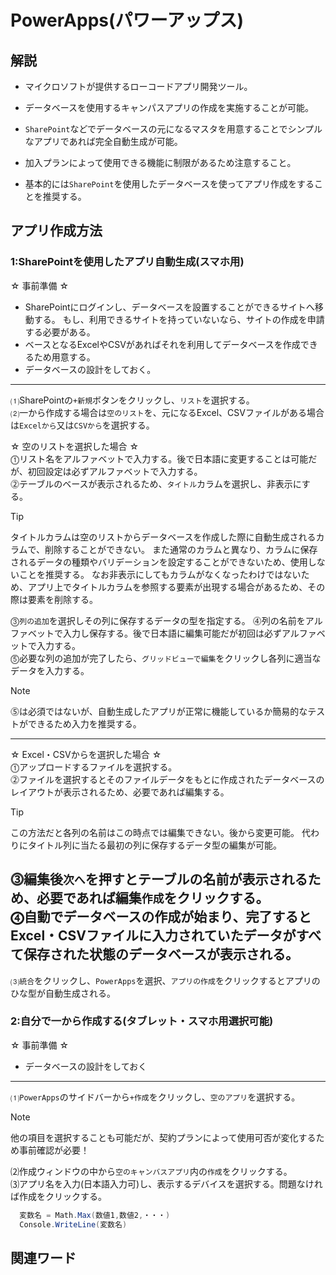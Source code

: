 # PowerApps(パワーアップス)  

## 解説  
* マイクロソフトが提供するローコードアプリ開発ツール。    
  
* データベースを使用するキャンパスアプリの作成を実施することが可能。
    
* `SharePoint`などでデータベースの元になるマスタを用意することでシンプルなアプリであれば完全自動生成が可能。

* 加入プランによって使用できる機能に制限があるため注意すること。

* 基本的には`SharePoint`を使用したデータベースを使ってアプリ作成をすることを推奨する。
  
## アプリ作成方法  

### 1:SharePointを使用したアプリ自動生成(スマホ用)  
☆ 事前準備 ☆  
* SharePointにログインし、データベースを設置することができるサイトへ移動する。
  もし、利用できるサイトを持っていないなら、サイトの作成を申請する必要がある。
* ベースとなるExcelやCSVがあればそれを利用してデータベースを作成できるため用意する。
* データベースの設計をしておく。  
---
⑴SharePointの`+新規`ボタンをクリックし、`リスト`を選択する。  
⑵一から作成する場合は`空のリスト`を、元になるExcel、CSVファイルがある場合は`Excelから`又は`CSVから`を選択する。  
  
☆ 空のリストを選択した場合 ☆  
⓵リスト名をアルファベットで入力する。後で日本語に変更することは可能だが、初回設定は必ずアルファベットで入力する。  
⓶テーブルのベースが表示されるため、`タイトル`カラムを選択し、非表示にする。  
>[!TIP]
>タイトルカラムは空のリストからデータベースを作成した際に自動生成されるカラムで、削除することができない。
>また通常のカラムと異なり、カラムに保存されるデータの種類やバリデーションを設定することができないため、使用しないことを推奨する。
>なお非表示にしてもカラムがなくなったわけではないため、アプリ上でタイトルカラムを参照する要素が出現する場合があるため、その際は要素を削除する。

⓷`列の追加`を選択しその列に保存するデータの型を指定する。
⓸列の名前をアルファベットで入力し保存する。後で日本語に編集可能だが初回は必ずアルファベットで入力する。  
⓹必要な列の追加が完了したら、`グリッドビューで編集`をクリックし各列に適当なデータを入力する。  
>[!NOTE]
>⓹は必須ではないが、自動生成したアプリが正常に機能しているか簡易的なテストができるため入力を推奨する。
---  

☆ Excel・CSVからを選択した場合 ☆  
⓵アップロードするファイルを選択する。  
⓶ファイルを選択するとそのファイルデータをもとに作成されたデータベースのレイアウトが表示されるため、必要であれば編集する。  
>[!TIP]
>この方法だと各列の名前はこの時点では編集できない。後から変更可能。
>代わりにタイトル列に当たる最初の列に保存するデータ型の編集が可能。

⓷編集後`次へ`を押すとテーブルの名前が表示されるため、必要であれば編集`作成`をクリックする。  
⓸自動でデータベースの作成が始まり、完了するとExcel・CSVファイルに入力されていたデータがすべて保存された状態のデータベースが表示される。  
---
⑶`統合`をクリックし、`PowerApps`を選択、`アプリの作成`をクリックするとアプリのひな型が自動生成される。  

### 2:自分で一から作成する(タブレット・スマホ用選択可能)  
☆ 事前準備 ☆  
* データベースの設計をしておく
---
⑴`PowerApps`のサイドバーから`+作成`をクリックし、`空のアプリ`を選択する。  
>[!NOTE]
>他の項目を選択することも可能だが、契約プランによって使用可否が変化するため事前確認が必要！

⑵作成ウィンドウの中から`空のキャンバスアプリ`内の`作成`をクリックする。  
⑶アプリ名を入力(日本語入力可)し、表示するデバイスを選択する。問題なければ作成をクリックする。  



```C#
  変数名 = Math.Max(数値1,数値2,・・・)
  Console.WriteLine(変数名)
```
## 関連ワード  
